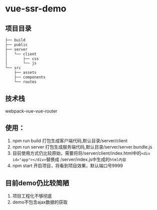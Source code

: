# vue-ssr-demo

## 项目目录

````c
├── build
├── public
├── server
│   └── client
│       ├── css
│       └── js
└── src
    ├── assets
    ├── components
    └── routes
````

## 技术栈

webpack-vue-vue-router

## 使用：

1. npm run build 打包生成客户端代码,默认目录/server/client
2. npm run server 打包生成服务端代码,默认目录/server/server.bundle.js
3. 目前使用方式仍比较原始，需要将将/server/client/index.html中的`<div id="app"></div>`替换成 /server/index.js中生成的`html内容`
4. npm start 开启项目，将看到项目效果，默认端口号9999

## 目前demo仍比较简陋

1. 项目工程化不够彻底
2. demo不包含ajax数据的获取
